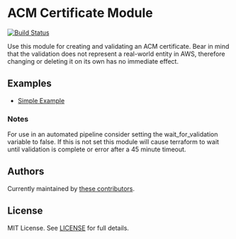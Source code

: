 # ACM Certificate Module

[![Build Status](https://travis-ci.com/telia-oss/terraform-aws-acm-certificate.svg?branch=master)](https://travis-ci.com/telia-oss/terraform-aws-acm-certificate)

Use this module for creating and validating an ACM certificate. Bear in mind  that the validation does not represent a real-world entity in AWS, therefore changing or deleting it on its own has no immediate effect.

## Examples

* [Simple Example](examples/default/main.tf)

### Notes

For use in an automated pipeline consider setting the wait_for_validation variable to false.  If this is not set this module will cause terraform to wait until validation is complete or error after a 45 minute timeout.

## Authors

Currently maintained by [these contributors](../../graphs/contributors).

## License

MIT License. See [LICENSE](LICENSE) for full details.
